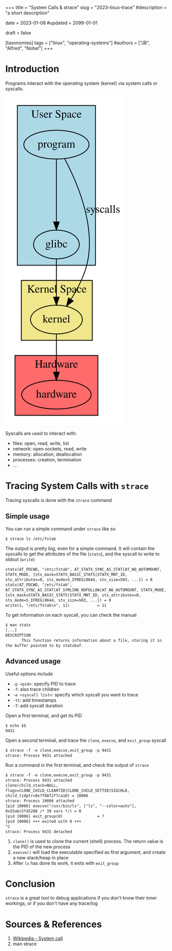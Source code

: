 +++
title = "System Calls & strace"
slug = "2023-linux-trace"
#description = "a short description"

date = 2023-01-08
#updated = 2099-01-01

draft = false

[taxonomies]
tags = ["linux", "operating-systems"]
#authors = ["JB", "Alfred", "Nobel"]
+++

# Introduction
Programs interact with the operating system (kernel) via system calls or syscalls.

![System Calls](os-architecture_syscall.svg)

Syscalls are used to interact with:
* files: open, read, write, list
* network: open sockets, read, write
* memory: allocation, deallocation
* processes: creation, termination
* ...


# Tracing System Calls with `strace`
Tracing syscalls is done with the `strace` command

## Simple usage
You can run a simple command under `strace` like so

```shell-session
$ strace ls /etc/fstab
```

The output is pretty big, even for a simple command. It will contain the syscalls to get the attributes of the file (`statx`), and the syscall to write to stdout (`write`)

```
statx(AT_FDCWD, "/etc/fstab", AT_STATX_SYNC_AS_STAT|AT_NO_AUTOMOUNT, STATX_MODE, {stx_mask=STATX_BASIC_STATS|STATX_MNT_ID, stx_attributes=0, stx_mode=S_IFREG|0644, stx_size=503, ...}) = 0
statx(AT_FDCWD, "/etc/fstab", AT_STATX_SYNC_AS_STAT|AT_SYMLINK_NOFOLLOW|AT_NO_AUTOMOUNT, STATX_MODE, {stx_mask=STATX_BASIC_STATS|STATX_MNT_ID, stx_attributes=0, stx_mode=S_IFREG|0644, stx_size=503, ...}) = 0
write(1, "/etc/fstab\n", 11)            = 11
```

To get information on each syscall, you can check the manual

```shell-session
$ man statx
[...]
DESCRIPTION
       This function returns information about a file, storing it in the buffer pointed to by statxbuf.
```

## Advanced usage

Useful options include
* `-p <pid>`: specify PID to trace
* `-f`: also trace children
* `-e <syscall list>`: specify which syscall you want to trace
* `-tt`: add timestamps
* `-T`: add syscall duration

Open a first terminal, and get its PID
```shell-session
$ echo $$
9431
```

Open a second terminal, and trace the `clone`, `execve`, and `exit_group` syscall
```shell-session
$ strace -f -e clone,execve,exit_group -p 9431
strace: Process 9431 attached
```

Run a command in the first terminal, and check the output of `strace`
```shell-session
$ strace -f -e clone,execve,exit_group -p 9431
strace: Process 9431 attached
clone(child_stack=NULL, flags=CLONE_CHILD_CLEARTID|CLONE_CHILD_SETTID|SIGCHLD, child_tidptr=0x7f88f2f7ca10) = 10006
strace: Process 10006 attached
[pid 10006] execve("/usr/bin/ls", ["ls", "--color=auto"], 0x55abc5fd5280 /* 39 vars */) = 0
[pid 10006] exit_group(0)               = ?
[pid 10006] +++ exited with 0 +++
^C
strace: Process 9431 detached
```

1. `clone()` is used to clone the current (shell) process. The return value is the PID of the new process
1. `execve()` will load the executable specified as first argument, and create a new stack/heap in place
1. After `ls` has done its work, it exits with `exit_group`


# Conclusion
`strace` is a great tool to debug applications if you don't know their inner workings, or if you don't have any trace/log


# Sources & References
1. [Wikipedia - System call](https://en.wikipedia.org/wiki/System_call)
1. man strace